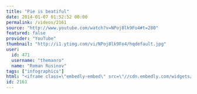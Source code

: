 ```yaml
---
title: "Pie is beatiful"
date: 2014-01-07 01:52:52 00:00
permalink: /videos/2161
source: "http://www.youtube.com/watch?v=NPoj8lk9Fo4#t=280"
featured: false
provider: "YouTube"
thumbnail: "http://i1.ytimg.com/vi/NPoj8lk9Fo4/hqdefault.jpg"
user:
  id: 471
  username: "themanro"
  name: "Roman Rusinov"
tags: ["infographics"]
html: "<iframe class=\"embedly-embed\" src=\"//cdn.embedly.com/widgets/media.html?src=http%3A%2F%2Fwww.youtube.com%2Fembed%2FNPoj8lk9Fo4%3Fwmode%3Dtransparent%26feature%3Doembed%26start%3D280&url=http%3A%2F%2Fwww.youtube.com%2Fwatch%3Fv%3DNPoj8lk9Fo4&image=http%3A%2F%2Fi1.ytimg.com%2Fvi%2FNPoj8lk9Fo4%2Fhqdefault.jpg&key=950020ba825211e1a0764040d3dc5c07&type=text%2Fhtml&schema=youtube\" width=\"854\" height=\"480\" scrolling=\"no\" frameborder=\"0\" allowfullscreen></iframe>"
id: 2161
---
```


